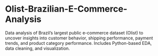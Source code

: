 # Olist-Brazilian-E-Commerce-Analysis
Data analysis of Brazil’s largest public e-commerce dataset (Olist) to uncover insights into customer behavior, shipping performance, payment trends, and product category performance. Includes Python-based EDA, data cleaning, and visualization.
